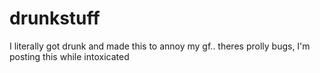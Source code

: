 # drunkstuff
 I literally got drunk and made this to annoy my gf.. theres prolly bugs, I'm posting this while intoxicated
